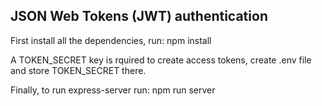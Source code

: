 ## JSON Web Tokens (JWT) authentication

First install all the dependencies, run: npm install

A TOKEN_SECRET key is rquired to create access tokens, create .env file and store TOKEN_SECRET there.

Finally, to run express-server run: npm run server
